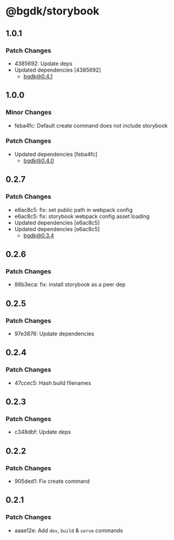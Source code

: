 # @bgdk/storybook

## 1.0.1

### Patch Changes

- 4385692: Update deps
- Updated dependencies [4385692]
  - bgdk@0.4.1

## 1.0.0

### Minor Changes

- feba4fc: Default create command does not include storybook

### Patch Changes

- Updated dependencies [feba4fc]
  - bgdk@0.4.0

## 0.2.7

### Patch Changes

- e6ac8c5: fix: set public path in webpack config
- e6ac8c5: fix: storybook webpack config asset loading
- Updated dependencies [e6ac8c5]
- Updated dependencies [e6ac8c5]
  - bgdk@0.3.4

## 0.2.6

### Patch Changes

- 86b3eca: fix: install storybook as a peer dep

## 0.2.5

### Patch Changes

- 97e3876: Update dependencies

## 0.2.4

### Patch Changes

- 47ccec5: Hash build filenames

## 0.2.3

### Patch Changes

- c348dbf: Update deps

## 0.2.2

### Patch Changes

- 905ded1: Fix create command

## 0.2.1

### Patch Changes

- aaae12e: Add `dev`, `build` & `serve` commands
